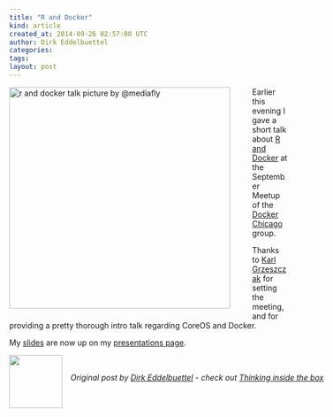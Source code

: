```yaml
---
title: "R and Docker"
kind: article
created_at: 2014-09-26 02:57:00 UTC
author: Dirk Eddelbuettel
categories: 
tags: 
layout: post
---
```

<p><img alt="r and docker talk picture by @mediafly"
     style="float:left;margin:0 40px 10px 0;"
     width="400"
     src="http://dirk.eddelbuettel.com/images/r_docker_talk.jpeg"/></p>
<p>Earlier this evening I gave a short talk about <a href="http://dirk.eddelbuettel.com/papers/r_and_docker_sep2014.pdf">R and Docker</a> at the September Meetup of the <a href="http://www.meetup.com/Docker-Chicago/events/204992852">Docker Chicago</a> group.</p>
<p>Thanks to <a href="http://karlgrz.com/">Karl Grzeszczak</a> for setting the meeting, and for providing a pretty thorough intro talk regarding CoreOS and Docker.</p>
<p>My <a href="http://dirk.eddelbuettel.com/papers/r_and_docker_sep2014.pdf">slides</a> are now up on my <a href="http://dirk.eddelbuettel.com/presentations.html">presentations page</a>.</p><div class="author">
  <img src="" style="width: 96px; height: 96;">
  <span style="position: absolute; padding: 32px 15px;">
    <i>Original post by <a href="http://twitter.com/">Dirk Eddelbuettel</a> - check out <a href="http://dirk.eddelbuettel.com/blog">Thinking inside the box   </a></i>
  </span>
</div>
